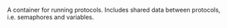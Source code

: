 A container for running protocols.
Includes shared data between protocols, i.e. semaphores and variables.
